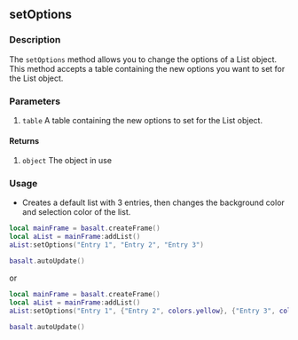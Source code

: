 ## setOptions

### Description

The `setOptions` method allows you to change the options of a List object. This method accepts a table containing the new options you want to set for the List object.

### Parameters

1. `table` A table containing the new options to set for the List object.

#### Returns

1. `object` The object in use

### Usage

* Creates a default list with 3 entries, then changes the background color and selection color of the list.

```lua
local mainFrame = basalt.createFrame()
local aList = mainFrame:addList()
aList:setOptions("Entry 1", "Entry 2", "Entry 3")

basalt.autoUpdate()
```

or

```lua
local mainFrame = basalt.createFrame()
local aList = mainFrame:addList()
aList:setOptions("Entry 1", {"Entry 2", colors.yellow}, {"Entry 3", colors.yellow, colors.green})

basalt.autoUpdate()
```
